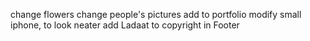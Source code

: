 <!-- ב"ה -->
<!-- June 24 -->
change flowers
change people's pictures
add to portfolio
modify small iphone, to look neater
add Ladaat to copyright in Footer
